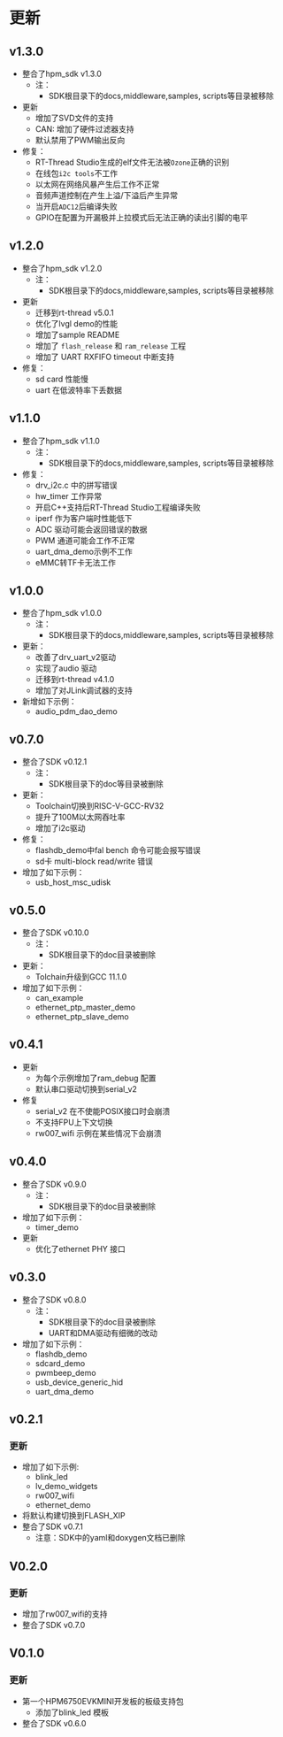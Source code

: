 # 更新

## v1.3.0
- 整合了hpm_sdk v1.3.0
  - 注：
    - SDK根目录下的docs,middleware,samples, scripts等目录被移除
- 更新
  - 增加了SVD文件的支持
  - CAN: 增加了硬件过滤器支持
  - 默认禁用了PWM输出反向
- 修复：
  - RT-Thread Studio生成的elf文件无法被`Ozone`正确的识别
  - 在线包`i2c tools`不工作
  - 以太网在网络风暴产生后工作不正常
  - 音频声道控制在产生上溢/下溢后产生异常
  - 当开启`ADC12`后编译失败
  - GPIO在配置为开漏极并上拉模式后无法正确的读出引脚的电平

## v1.2.0
- 整合了hpm_sdk v1.2.0
  - 注：
    - SDK根目录下的docs,middleware,samples, scripts等目录被移除
- 更新
  - 迁移到rt-thread v5.0.1
  - 优化了lvgl demo的性能
  - 增加了sample README
  - 增加了 `flash_release` 和 `ram_release` 工程
  - 增加了 UART RXFIFO timeout 中断支持
- 修复：
  - sd card 性能慢
  - uart 在低波特率下丢数据

## v1.1.0

- 整合了hpm_sdk v1.1.0
  - 注：
    - SDK根目录下的docs,middleware,samples, scripts等目录被移除
- 修复：
  - drv_i2c.c 中的拼写错误
  - hw_timer 工作异常
  - 开启C++支持后RT-Thread Studio工程编译失败
  - iperf 作为客户端时性能低下
  - ADC 驱动可能会返回错误的数据
  - PWM 通道可能会工作不正常
  - uart_dma_demo示例不工作
  - eMMC转TF卡无法工作

## v1.0.0

- 整合了hpm_sdk v1.0.0
  - 注：
    - SDK根目录下的docs,middleware,samples, scripts等目录被移除
- 更新：
  - 改善了drv_uart_v2驱动
  - 实现了audio 驱动
  - 迁移到rt-thread v4.1.0
  - 增加了对JLink调试器的支持
- 新增如下示例：
  - audio_pdm_dao_demo

## v0.7.0

- 整合了SDK v0.12.1
  - 注：
    - SDK根目录下的doc等目录被删除
- 更新：
  - Toolchain切换到RISC-V-GCC-RV32
  - 提升了100M以太网吞吐率
  - 增加了i2c驱动
- 修复：
  - flashdb_demo中fal bench 命令可能会报写错误
  - sd卡 multi-block read/write 错误
- 增加了如下示例：
  - usb_host_msc_udisk

## v0.5.0

- 整合了SDK v0.10.0
  - 注：
    - SDK根目录下的doc目录被删除
- 更新：
  - Tolchain升级到GCC 11.1.0
- 增加了如下示例：
  - can_example
  - ethernet_ptp_master_demo
  - ethernet_ptp_slave_demo

## v0.4.1

- 更新
  - 为每个示例增加了ram_debug 配置
  - 默认串口驱动切换到serial_v2
- 修复
  - serial_v2 在不使能POSIX接口时会崩溃
  - 不支持FPU上下文切换
  - rw007_wifi 示例在某些情况下会崩溃

## v0.4.0

- 整合了SDK v0.9.0
  - 注：
    - SDK根目录下的doc目录被删除
- 增加了如下示例：
  - timer_demo
- 更新
  - 优化了ethernet PHY 接口

## v0.3.0

- 整合了SDK v0.8.0
  - 注：
    - SDK根目录下的doc目录被删除
    - UART和DMA驱动有细微的改动
- 增加了如下示例：
  - flashdb_demo
  - sdcard_demo
  - pwmbeep_demo
  - usb_device_generic_hid
  - uart_dma_demo

## v0.2.1

### 更新

- 增加了如下示例:
  - blink_led
  - lv_demo_widgets
  - rw007_wifi
  - ethernet_demo
- 将默认构建切换到FLASH_XIP
- 整合了SDK v0.7.1
  - 注意：SDK中的yaml和doxygen文档已删除

## V0.2.0

### 更新

- 增加了rw007_wifi的支持
- 整合了SDK v0.7.0

## V0.1.0

### 更新

- 第一个HPM6750EVKMINI开发板的板级支持包
  - 添加了blink_led 模板
- 整合了SDK v0.6.0
